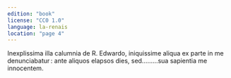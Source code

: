 ```yaml
---
edition: "book"
license: "CC0 1.0"
language: la-renais
location: "page 4"
---
```

Inexplissima illa calumnia de R. Edwardo, iniquissime
aliqua ex parte in me denunciabatur : ante aliquos elapsos dies,
sed………sua sapientia me innocentem.
